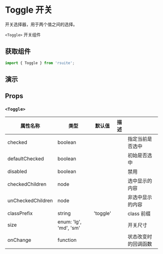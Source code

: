 # Toggle 开关 

开关选择器，用于两个值之间的选择。

`<Toggle>` 开关组件

## 获取组件

```js
import { Toggle } from 'rsuite';
```

## 演示

<!--{demo}-->

## Props

### `<Toggle>`

| 属性名称          | 类型                   | 默认值   | 描述 |                      |
| ----------------- | ---------------------- | -------- | ---- | -------------------- |
| checked           | boolean                |          |      | 指定当前是否选中     |
| defaultChecked    | boolean                |          |      | 初始是否选中         |
| disabled          | boolean                |          |      | 禁用                 |
| checkedChildren   | node                   |          |      | 选中显示的内容       |
| unCheckedChildren | node                   |          |      | 非选中显示的内容     |
| classPrefix       | string                 | 'toggle' |      | class 前缀           |
| size              | enum: 'lg', 'md', 'sm' |          |      | 开关尺寸             |
| onChange          | function               |          |      | 状态改变时的回调函数 |
